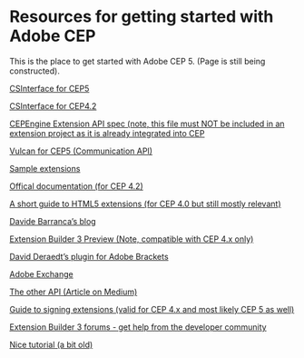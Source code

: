 Resources for getting started with Adobe CEP
==============

This is the place to get started with Adobe CEP 5. (Page is still being constructed).

[CSInterface for CEP5](https://github.com/Adobe-CEP/JavaScript-API/blob/master/CSInterface.js)

[CSInterface for CEP4.2](https://github.com/Adobe-CEP/JavaScript-API/blob/master/CSInterface-4.2.0.js)

[CEPEngine Extension API spec (note, this file must NOT be included in an extension project as it is already integrated into CEP](http://adobe.ly/1p2Onnl)

[Vulcan for CEP5 (Communication API)](https://github.com/Adobe-CEP/CEP-Resources/blob/master/Vulcan.js)

[Sample extensions](https://github.com/Adobe-CEP/Samples)

[Offical documentation (for CEP 4.2)](http://adobe.ly/1cWBggl)

[A short guide to HTML5 extensions (for CEP 4.0 but still mostly relevant)](http://adobe.ly/Nk1EK7)

[Davide Barranca’s blog](http://bit.ly/Nk1Mta)

[Extension Builder 3 Preview (Note, compatible with CEP 4.x only)](http://adobe.ly/1pho2QU)

[David Deraedt’s plugin for Adobe Brackets](http://bit.ly/QKWWYL)

[Adobe Exchange](http://bit.ly/1mHVksI)

[The other API (Article on Medium)](http://bit.ly/1hIFZay)

[Guide to signing extensions (valid for CEP 4.x and most likely CEP 5 as well)](http://bit.ly/1fARUZy)

[Extension Builder 3 forums - get help from the developer community](http://adobe.ly/1mgZ2xe)

[Nice tutorial (a bit old)](http://bit.ly/1nNLqH4)
